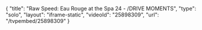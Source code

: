 {
    "title": "Raw Speed: Eau Rouge at the Spa 24 - \/DRIVE MOMENTS",
    "type": "solo",
    "layout": "iframe-static",
    "videoId": "25898309",
    "url": "\/tvpembed\/25898309"
}